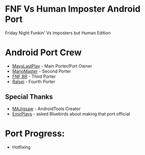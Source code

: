 # FNF Vs Human Imposter Android Port
Friday Night Funkin' Vs Imposters but Human Edition

# Android Port Crew
* [MaysLastPlay](https://youtube.com/@MaysLastPlay) - Main Porter/Port Owner
* [MarioMaster](https://youtube.com/@MarioMaster39) - Second Porter
* [FNF BR](https://youtube.com/@FNF-BR) - Third Porter
* [Ralsei](https://youtube.com/@ralsei.smol03) - Fourth Porter
## Special Thanks
* [MAJigsaw](https://youtube.com/@m.a.jigsaw7297) - AndroidTools Creator
* [EmirPlays](https://youtube.com/@EmirPlaysFNF) - asked Bluebirds about making that port official

# Port Progress:
* Hotfixing
